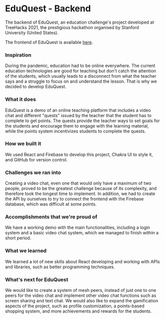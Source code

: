 # EduQuest - Backend

The backend of EduQuest, an education challenge's project developed at TreeHacks 2021, the prestigious hackathon organised by Stanford University (United States).

The frontend of EduQuest is available [here]().

### Inspiration

During the pandemic, education had to be online everywhere. The current education technologies are good for teaching but don't catch the attention of the students, which usually leads to a disconnect from what the teacher says and a struggle to focus on and understand the lesson. That is why we decided to develop EduQuest.

### What it does

EduQuest is a demo of an online teaching platform that includes a video chat and different "quests" issued by the teacher that the student has to complete to get points. The quests provide the teacher ways to set goals for the students and encourage them to engage with the learning material, while the points system incentivizes students to complete the quests.

### How we built it

We used React and Firebase to develop this project, Chakra UI to style it, and GitHub for version control.

### Challenges we ran into

Creating a video chat, even one that would only have a maximum of two people, proved to be the greatest challenge because of its complexity, and therefore took the longest time to implement. In addition, we had to create the API by ourselves to try to connect the frontend with the Firebase database, which was difficult at some points.

### Accomplishments that we're proud of

We have a working demo with the main functionalities, including a login system and a basic video chat system, which we managed to finish within a short period.

### What we learned

We learned a lot of new skills about React developing and working with APIs and libraries, such as better programming techniques.

### What's next for EduQuest

We would like to create a system of mesh peers, instead of just one to one peers for the video chat and implement other video chat functions such as screen sharing and text chat. We would also like to expand the gamification aspects of the project, such as profile customization, a points-based shopping system, and more achievements and rewards for the students.
